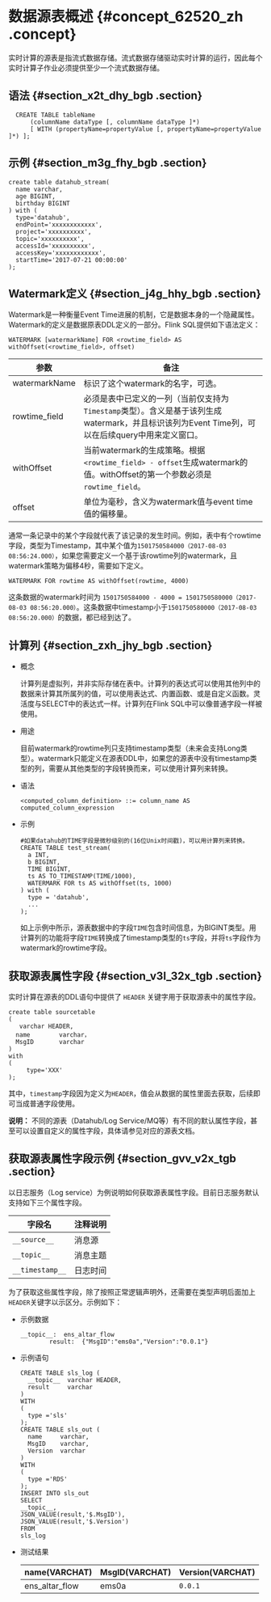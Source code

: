 # 数据源表概述 {#concept_62520_zh .concept}

实时计算的源表是指流式数据存储。流式数据存储驱动实时计算的运行，因此每个实时计算子作业必须提供至少一个流式数据存储。

## 语法 {#section_x2t_dhy_bgb .section}

```language-sql
  CREATE TABLE tableName
      (columnName dataType [, columnName dataType ]*)
      [ WITH (propertyName=propertyValue [, propertyName=propertyValue ]*) ];

```

## 示例 {#section_m3g_fhy_bgb .section}

```language-sql
create table datahub_stream(
  name varchar,
  age BIGINT,
  birthday BIGINT
) with (
  type='datahub',
  endPoint='xxxxxxxxxxxx',
  project='xxxxxxxxxx',
  topic='xxxxxxxxxx',
  accessId='xxxxxxxxxx',
  accessKey='xxxxxxxxxxxx',
  startTime='2017-07-21 00:00:00'
);

```

## Watermark定义 {#section_j4g_hhy_bgb .section}

Watermark是一种衡量Event Time进展的机制，它是数据本身的一个隐藏属性。Watermark的定义是数据原表DDL定义的一部分。Flink SQL提供如下语法定义：

```language-sql
WATERMARK [watermarkName] FOR <rowtime_field> AS withOffset(<rowtime_field>, offset)

```

|参数|备注|
|--|--|
|watermarkName|标识了这个watermark的名字，可选。|
|rowtime\_field|必须是表中已定义的一列（当前仅支持为`Timestamp`类型）。含义是基于该列生成watermark，并且标识该列为Event Time列，可以在后续query中用来定义窗口。|
|withOffset|当前watermark的生成策略。根据`<rowtime_field> - offset`生成watermark的值。withOffset的第一个参数必须是`rowtime_field`。|
|offset|单位为毫秒，含义为watermark值与event time值的偏移量。|

通常一条记录中的某个字段就代表了该记录的发生时间。例如，表中有个rowtime字段，类型为Timestamp，其中某个值为`1501750584000（2017-08-03 08:56:24.000）`，如果您需要定义一个基于该rowtime列的watermark，且watermark策略为偏移4秒，需要如下定义。

```
WATERMARK FOR rowtime AS withOffset(rowtime, 4000)

```

这条数据的watermark时间为 `1501750584000 - 4000 = 1501750580000（2017-08-03 08:56:20.000）`。这条数据中timestamp小于`1501750580000（2017-08-03 08:56:20.000）`的数据，都已经到达了。

## 计算列 {#section_zxh_jhy_bgb .section}

-   概念

    计算列是虚拟列，并非实际存储在表中。计算列的表达式可以使用其他列中的数据来计算其所属列的值，可以使用表达式、内置函数、或是自定义函数。灵活度与SELECT中的表达式一样。计算列在Flink SQL中可以像普通字段一样被使用。

-   用途

    目前watermark的rowtime列只支持timestamp类型（未来会支持Long类型）。watermark只能定义在源表DDL中，如果您的源表中没有timestamp类型的列，需要从其他类型的字段转换而来，可以使用计算列来转换。

-   语法

    ```language-sql
    <computed_column_definition> ::= column_name AS computed_column_expression
    
    ```

-   示例

    ```language-SQL
    #如果datahub的TIME字段是微秒级别的(16位Unix时间戳)，可以用计算列来转换。
    CREATE TABLE test_stream(
      a INT,
      b BIGINT,
      TIME BIGINT,
      ts AS TO_TIMESTAMP(TIME/1000),
      WATERMARK FOR ts AS withOffset(ts, 1000)
    ) with (
      type = 'datahub',
      ...
    );
    
    ```

    如上示例中所示，源表数据中的字段`TIME`包含时间信息，为BIGINT类型。用计算列的功能将字段`TIME`转换成了timestamp类型的`ts`字段，并将`ts`字段作为watermark的rowtime字段。


## 获取源表属性字段 {#section_v3l_32x_tgb .section}

实时计算在源表的DDL语句中提供了 `HEADER` 关键字用于获取源表中的属性字段。

```
create table sourcetable
(
   varchar HEADER,
  name        varchar，
  MsgID       varchar
)
with
(
     type='XXX'
);
```

其中，`timestamp`字段因为定义为`HEADER`，值会从数据的属性里面去获取，后续即可当成普通字段使用。

**说明：** 不同的源表（Datahub/Log Service/MQ等）有不同的默认属性字段，甚至可以设置自定义的属性字段，具体请参见对应的源表文档。

## 获取源表属性字段示例 {#section_gvv_v2x_tgb .section}

以日志服务（Log service）为例说明如何获取源表属性字段。目前日志服务默认支持如下三个属性字段。

|字段名|注释说明|
|---|----|
|`__source__`|消息源|
|`__topic__`|消息主题|
|`__timestamp__`|日志时间|

为了获取这些属性字段，除了按照正常逻辑声明外，还需要在类型声明后面加上`HEADER`关键字以示区分。示例如下：

-   示例数据

    ```
    __topic__:  ens_altar_flow  
            result:  {"MsgID":"ems0a","Version":"0.0.1"}
    ```

-   示例语句

    ```
    CREATE TABLE sls_log (
      __topic__  varchar HEADER,
      result     varchar  
    )
    WITH
    (
      type ='sls'
    );
    CREATE TABLE sls_out (
      name     varchar,
      MsgID    varchar,
      Version  varchar 
    )
    WITH
    (
      type ='RDS'
    );
    INSERT INTO sls_out
    SELECT 
    __topic__,
    JSON_VALUE(result,'$.MsgID'),
    JSON_VALUE(result,'$.Version')
    FROM
    sls_log
    ```

-   测试结果

    |name\(VARCHAT\)|MsgID\(VARCHAT\)|Version\(VARCHAT\)|
    |---------------|----------------|------------------|
    |ens\_altar\_flow|ems0a|`0.0.1`|


